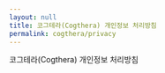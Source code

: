 ```yaml
---
layout: null
title: 코그테라(Cogthera) 개인정보 처리방침
permalink: cogthera/privacy
---
```


코그테라(Cogthera) 개인정보 처리방침
